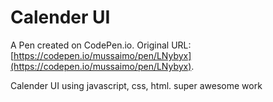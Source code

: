 # Calender UI

A Pen created on CodePen.io. Original URL: [https://codepen.io/mussaimo/pen/LNybyx](https://codepen.io/mussaimo/pen/LNybyx).

Calender UI using javascript, css, html.
super awesome work